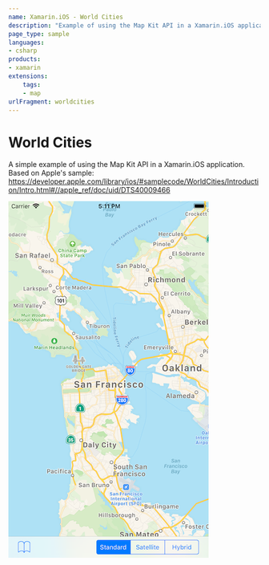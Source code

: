 ```yaml
---
name: Xamarin.iOS - World Cities
description: "Example of using the Map Kit API in a Xamarin.iOS application (map)"
page_type: sample
languages:
- csharp
products:
- xamarin
extensions:
    tags:
    - map
urlFragment: worldcities
---
```

# World Cities

A simple example of using the Map Kit API in a Xamarin.iOS application.
Based on Apple's sample:
https://developer.apple.com/library/ios/#samplecode/WorldCities/Introduction/Intro.html#//apple_ref/doc/uid/DTS40009466


![World Cities application screenshot](Screenshots/screenshot-1.png "World Cities application screenshot")
